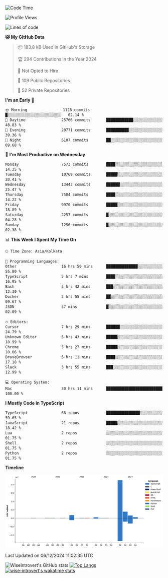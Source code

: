 <!--START_SECTION:waka-->
![Code Time](http://img.shields.io/badge/Code%20Time-1%2C931%20hrs%2057%20mins-blue)

![Profile Views](http://img.shields.io/badge/Profile%20Views-0-blue)

![Lines of code](https://img.shields.io/badge/From%20Hello%20World%20I%27ve%20Written-31.5%20million%20lines%20of%20code-blue)

**🐱 My GitHub Data** 

> 📦 183.8 kB Used in GitHub's Storage 
 > 
> 🏆 294 Contributions in the Year 2024
 > 
> 🚫 Not Opted to Hire
 > 
> 📜 109 Public Repositories 
 > 
> 🔑 52 Private Repositories 
 > 
**I'm an Early 🐤** 

```text
🌞 Morning                1128 commits        █░░░░░░░░░░░░░░░░░░░░░░░░   02.14 % 
🌆 Daytime                25766 commits       ████████████░░░░░░░░░░░░░   48.83 % 
🌃 Evening                20771 commits       ██████████░░░░░░░░░░░░░░░   39.36 % 
🌙 Night                  5107 commits        ██░░░░░░░░░░░░░░░░░░░░░░░   09.68 % 
```
📅 **I'm Most Productive on Wednesday** 

```text
Monday                   7573 commits        ████░░░░░░░░░░░░░░░░░░░░░   14.35 % 
Tuesday                  10769 commits       █████░░░░░░░░░░░░░░░░░░░░   20.41 % 
Wednesday                13443 commits       ██████░░░░░░░░░░░░░░░░░░░   25.47 % 
Thursday                 7504 commits        ████░░░░░░░░░░░░░░░░░░░░░   14.22 % 
Friday                   9970 commits        █████░░░░░░░░░░░░░░░░░░░░   18.89 % 
Saturday                 2257 commits        █░░░░░░░░░░░░░░░░░░░░░░░░   04.28 % 
Sunday                   1256 commits        █░░░░░░░░░░░░░░░░░░░░░░░░   02.38 % 
```


📊 **This Week I Spent My Time On** 

```text
🕑︎ Time Zone: Asia/Kolkata

💬 Programming Languages: 
Other                    16 hrs 50 mins      ██████████████░░░░░░░░░░░   55.80 % 
TypeScript               5 hrs 7 mins        ████░░░░░░░░░░░░░░░░░░░░░   16.95 % 
Bash                     3 hrs 42 mins       ███░░░░░░░░░░░░░░░░░░░░░░   12.30 % 
Docker                   2 hrs 55 mins       ██░░░░░░░░░░░░░░░░░░░░░░░   09.67 % 
JSON                     37 mins             █░░░░░░░░░░░░░░░░░░░░░░░░   02.09 % 

🔥 Editors: 
Cursor                   7 hrs 29 mins       ██████░░░░░░░░░░░░░░░░░░░   24.79 % 
Unknown Editor           5 hrs 43 mins       █████░░░░░░░░░░░░░░░░░░░░   18.99 % 
Chrome                   5 hrs 27 mins       █████░░░░░░░░░░░░░░░░░░░░   18.06 % 
BraveBrowser             5 hrs 11 mins       ████░░░░░░░░░░░░░░░░░░░░░   17.18 % 
Slack                    3 hrs 55 mins       ███░░░░░░░░░░░░░░░░░░░░░░   12.99 % 

💻 Operating System: 
Mac                      30 hrs 11 mins      █████████████████████████   100.00 % 
```

**I Mostly Code in TypeScript** 

```text
TypeScript               68 repos            ███████████████░░░░░░░░░░   59.65 % 
JavaScript               21 repos            █████░░░░░░░░░░░░░░░░░░░░   18.42 % 
Lua                      2 repos             ░░░░░░░░░░░░░░░░░░░░░░░░░   01.75 % 
Shell                    2 repos             ░░░░░░░░░░░░░░░░░░░░░░░░░   01.75 % 
Python                   2 repos             ░░░░░░░░░░░░░░░░░░░░░░░░░   01.75 % 
```



**Timeline**

![Lines of Code chart](https://raw.githubusercontent.com/wise-introvert/wise-introvert/master/assets/bar_graph.png)


 Last Updated on 06/12/2024 11:02:35 UTC
<!--END_SECTION:waka-->

![WiseIntrovert's GitHub stats](https://github-readme-stats.vercel.app/api?username=wise-introvert&count_private=true&show_icons=true)
[![Top Langs](https://github-readme-stats.vercel.app/api/top-langs/?username=wise-introvert&langs_count=10)](https://github.com/anuraghazra/github-readme-stats)
[![wise-introvert's wakatime stats](https://github-readme-stats.vercel.app/api/wakatime?username=wiseintrovert)](https://github.com/anuraghazra/github-readme-stats)
